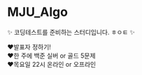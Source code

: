 # MJU_Algo
✨ 코딩테스트를 준비하는 스터디입니다. ㅎㅇㅌ ✨

❤️발표자 정하기! <br>
❤️한 주에 백준 실버 or 골드 5문제 <br>
❤️목요일 22시 온라인 or 오프라인 <br>
